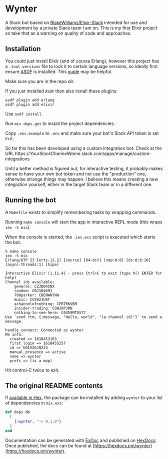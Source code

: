 # Wynter

A Slack bot based on [BlakeWilliams/Elixir-Slack](https://github.com/BlakeWilliams/Elixir-Slack)
intended for use and development by a private Slack team I am on. This is my first Elixir project
so take that as a warning on quality of code and approaches.

## Installation

You could just install Elixir (and of course Erlang), however this project has
a `.tool-versions` file to lock it to certain language versions, so
ideally first ensure [ASDF](https://asdf-vm.com/#/) is installed.
This [guide](https://app.pluralsight.com/guides/installing-elixir-erlang-with-asdf) may be helpful. 

Make sure you are in the repo dir.

If you just installed `ASDF` then also install these plugins:
```angular2html
asdf plugin add erlang
asdf plugin add elixir
```

Use `asdf install`. 

Run `mix deps.get` to install the project dependencies.

Copy `.env.example` to `.env` and make sure your bot's Slack API token is set in it.

So far this has been developed using a custom integration bot.
Check at the URL https://*YourSlackChannelName*.slack.com/apps/manage/custom-integrations

Until a better method is figured out, for interactive testing, it probably makes sense 
to have your own bot token and not use the "production" one, otherwise strange things may happen.
I believe this means creating a new integration yourself, either in the
target Slack team or in a different one.

## Running the bot

A `Makefile` exists to simplify remembering tasks by wrapping commands.

Running `make console` will start the app in interactive REPL mode (this wraps `iex -S mix`).

When the console is started, the `.iex.exs` script is executed which starts the bot.

```angular2html
% make console
iex -S mix
Erlang/OTP 23 [erts-11.2] [source] [64-bit] [smp:8:8] [ds:8:8:10] [async-threads:1] [hipe]

Interactive Elixir (1.11.4) - press Ctrl+C to exit (type h() ENTER for help)
Channel ids available:
    general: CZJQ045NX
    random: CBJ104691
    708parker: CBENWN7NH
    music: CC582JU6T
    achannelofnothing: CFRTRKVBM
    insider-trading: CGWJOP3RN
    nothing-to-see-here: C0459MTGS77
Use `send rtm, {:message, "Hello, world", "(a channel id)"}` to send a message.

handle_connect: Connected as wynter
Me info:
  created => 1618453163
  first_login => 1618455257
  id => U01V2GJQ2J4
  manual_presence => active
  name => wynter
  prefs => (is a map)
```

Hit control-C twice to exit.

## The original README contents

If [available in Hex](https://hex.pm/docs/publish), the package can be installed
by adding `wynter` to your list of dependencies in `mix.exs`:

```elixir
def deps do
  [
    {:wynter, "~> 0.1.0"}
  ]
end
```

Documentation can be generated with [ExDoc](https://github.com/elixir-lang/ex_doc)
and published on [HexDocs](https://hexdocs.pm). Once published, the docs can
be found at [https://hexdocs.pm/wynter](https://hexdocs.pm/wynter).

